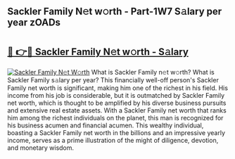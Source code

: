 ## Sackler Family N𝚎t w𝚘rth - Part-1W7 S𝚊lary per year zOADs

# <h2><a href="http://gc1ltjh.nevu.top/?p=Sackler+Family">🔗 👉🔴 Sackler Family N𝚎t w𝚘rth - S𝚊lary</a></h2>

[![Sackler Family N𝚎t W𝚘rth](https://i.imgur.com/Oavwk0R.jpeg)](http://gc1ltjh.nevu.top/?p=Sackler+Family)
What is Sackler Family n𝚎t w𝚘rth? What is Sackler Family s𝚊lary per year?
This financially well-off person's Sackler Family net worth is significant, making him one of the richest in his field. His income from his job is considerable, but it is outmatched by Sackler Family net worth, which is thought to be amplified by his diverse business pursuits and extensive real estate assets. With a Sackler Family net worth that ranks him among the richest individuals on the planet, this man is recognized for his business acumen and financial acumen. This wealthy individual, boasting a Sackler Family net worth in the billions and an impressive yearly income, serves as a prime illustration of the might of diligence, devotion, and monetary wisdom.
